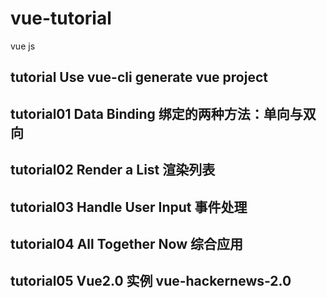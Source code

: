 # vue-tutorial
vue js
## tutorial Use vue-cli generate vue project
## tutorial01 Data Binding 绑定的两种方法：单向与双向
## tutorial02 Render a List 渲染列表
## tutorial03 Handle User Input 事件处理
## tutorial04 All Together Now 综合应用
## tutorial05 Vue2.0 实例 vue-hackernews-2.0
